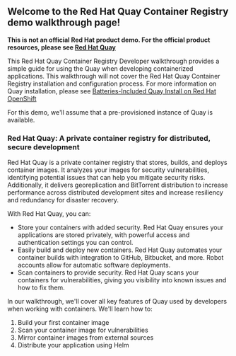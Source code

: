 ## Welcome to the Red Hat Quay Container Registry demo walkthrough page!

**This is not an official Red Hat product demo. For the official product resources, please see [Red Hat Quay](https://access.redhat.com/products/red-hat-quay)**

This Red Hat Quay Container Registry Developer walkthrough provides a simple guide for using the Quay when developing containerized applications. This walkthrough will not cover the Red Hat Quay Container Registry installation and configuration process. For more information on Quay installation, please see [Batteries-Included Quay Install on Red Hat OpenShift](https://www.youtube.com/watch?v=1_6jLGF5ByE)

For this demo, we'll assume that a pre-provisioned instance of Quay is available.

### Red Hat Quay: A private container registry for distributed, secure development

Red Hat Quay is a private container registry that stores, builds, and deploys container images. It analyzes your images for security vulnerabilities, identifying potential issues that can help you mitigate security risks. Additionally, it delivers georeplication and BitTorrent distribution to increase performance across distributed development sites and increase resiliency and redundancy for disaster recovery.

With Red Hat Quay, you can:

- Store your containers with added security. Red Hat Quay ensures your applications are stored privately, with powerful access and authentication settings you can control.
- Easily build and deploy new containers. Red Hat Quay automates your container builds with integration to GitHub, Bitbucket, and more. Robot accounts allow for automatic software deployments.
- Scan containers to provide security. Red Hat Quay scans your containers for vulnerabilities, giving you visibility into known issues and how to fix them.

In our walkthrough, we'll cover all key features of Quay used by developers when working with containers. We'll learn how to:

1. Build your first container image
2. Scan your container image for vulnerabilities
3. Mirror container images from external sources
4. Distribute your application using Helm
